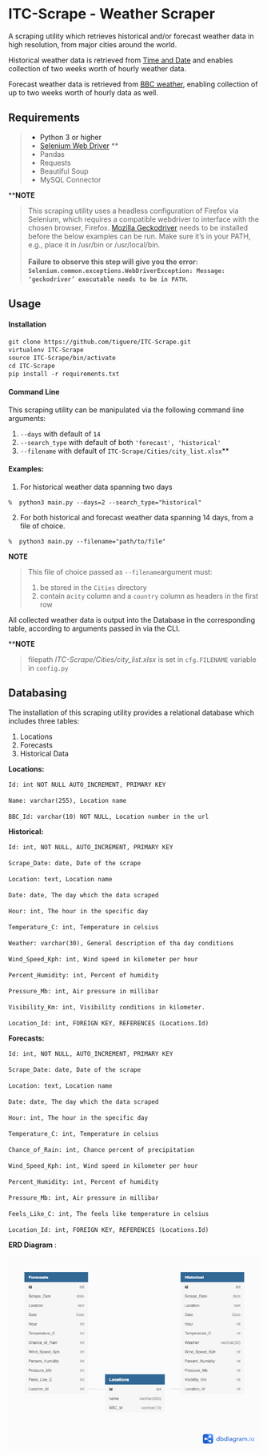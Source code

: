 ITC-Scrape -  Weather Scraper
===

A scraping utility which retrieves historical and/or forecast weather data in high resolution, 
from major cities around the world.

Historical weather data is retrieved from <a href="www.timeanddate.com/weather">Time and Date</a> and enables collection of two weeks 
worth of hourly weather data.

Forecast weather data is retrieved from <a href="https://www.bbc.com/weather/293397">BBC weather<a/>,
enabling collection of up to two weeks worth of hourly data as well.

## Requirements

> * Python 3 or higher
> * <a href="https://www.selenium.dev/downloads/">Selenium Web Driver</a> **
> * Pandas
> * Requests
> * Beautiful Soup
> * MySQL Connector

****NOTE**
> This scraping utility uses a headless configuration of Firefox via Selenium, which
> requires a compatible webdriver to interface with the chosen browser, Firefox. 
> <a href="https://github.com/mozilla/geckodriver/releases">Mozilla Geckodriver</a> needs to be installed before the below examples can be run. 
> Make sure it’s in your PATH, e.g., place it in /usr/bin or /usr/local/bin.
> <br><br>
> **Failure to observe this step will give you the error: <br>```Selenium.common.exceptions.WebDriverException: Message: ‘geckodriver’ executable needs to be in PATH```.**

##  Usage ##

#### Installation
```
git clone https://github.com/tiguere/ITC-Scrape.git  
virtualenv ITC-Scrape  
source ITC-Scrape/bin/activate  
cd ITC-Scrape   
pip install -r requirements.txt
```

#### Command Line
This scraping utility can be manipulated via the following command line arguments:

1. ```--days``` with default of ```14```
2.  ```--search_type``` with default of both ```'forecast', 'historical'```
3.  ```--filename``` with default of ```ITC-Scrape/Cities/city_list.xlsx```**


#### Examples:

1. For historical weather data spanning two days
 ```
 %  python3 main.py --days=2 --search_type="historical"
 ```
2. For both historical and forecast weather data spanning 14 days, from a file of choice.
 ```
 %  python3 main.py --filename="path/to/file"
 ```
 **NOTE**<br>
   >This file of choice passed as ```--filename```argument must:
   > 1. be stored in the ```Cities``` directory 
   > 2. contain a```city``` column and a ```country``` column as headers in the first row 

All collected weather data is output into the Database 
in the corresponding table, according to arguments passed in via the CLI.

****NOTE**
>filepath *ITC-Scrape/Cities/city_list.xlsx* is set in ```cfg.FILENAME``` variable in ```config.py``` 



##  Databasing

The installation of this scraping utility provides a relational database which includes three tables:

1. Locations
2. Forecasts 
3. Historical Data

__Locations:__

```
Id: int NOT NULL AUTO_INCREMENT, PRIMARY KEY

Name: varchar(255), Location name

BBC_Id: varchar(10) NOT NULL, Location number in the url
```

__Historical:__

```
Id: int, NOT NULL, AUTO_INCREMENT, PRIMARY KEY

Scrape_Date: date, Date of the scrape

Location: text, Location name

Date: date, The day which the data scraped

Hour: int, The hour in the specific day

Temperature_C: int, Temperature in celsius

Weather: varchar(30), General description of tha day conditions

Wind_Speed_Kph: int, Wind speed in kilometer per hour

Percent_Humidity: int, Percent of humidity

Pressure_Mb: int, Air pressure in millibar

Visibility_Km: int, Visibility conditions in kilometer.

Location_Id: int, FOREIGN KEY, REFERENCES (Locations.Id)
```

__Forecasts:__

```
Id: int, NOT NULL, AUTO_INCREMENT, PRIMARY KEY

Scrape_Date: date, Date of the scrape

Location: text, Location name

Date: date, The day which the data scraped

Hour: int, The hour in the specific day

Temperature_C: int, Temperature in celsius

Chance_of_Rain: int, Chance percent of precipitation

Wind_Speed_Kph: int, Wind speed in kilometer per hour

Percent_Humidity: int, Percent of humidity

Pressure_Mb: int, Air pressure in millibar

Feels_Like_C: int, The feels like temperature in celsius

Location_Id: int, FOREIGN KEY, REFERENCES (Locations.Id)
```

 __ERD Diagram__ : 
 
 ![alt text](https://github.com/tiguere/ITC-Scrape/blob/master/Database/ERD_diagram.png?raw=true)
